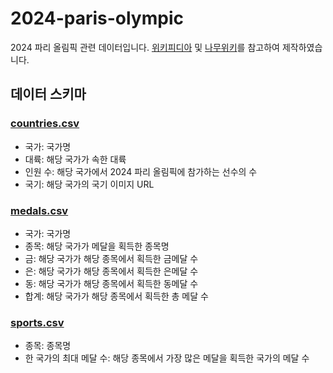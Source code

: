 # 2024-paris-olympic
2024 파리 올림픽 관련 데이터입니다. [위키피디아](https://en.wikipedia.org/wiki/List_of_2024_Summer_Olympics_medal_winners#) 및 [나무위키](https://namu.wiki/w/2024%20%ED%8C%8C%EB%A6%AC%20%EC%98%AC%EB%A6%BC%ED%94%BD#s-7.2)를 참고하여 제작하였습니다. 

## 데이터 스키마

### [countries.csv](https://github.com/EDA-study/2024-paris-olympic/blob/main/data/countries.csv)
  - 국가: 국가명
  - 대륙: 해당 국가가 속한 대륙
  - 인원 수: 해당 국가에서 2024 파리 올림픽에 참가하는 선수의 수
  - 국기: 해당 국가의 국기 이미지 URL
 
### [medals.csv](https://github.com/EDA-study/2024-paris-olympic/blob/main/data/medals.csv)
  - 국가: 국가명
  - 종목: 해당 국가가 메달을 획득한 종목명
  - 금: 해당 국가가 해당 종목에서 획득한 금메달 수
  - 은: 해당 국가가 해당 종목에서 획득한 은메달 수
  - 동: 해당 국가가 해당 종목에서 획득한 동메달 수
  - 합계: 해당 국가가 해당 종목에서 획득한 총 메달 수

### [sports.csv](https://github.com/EDA-study/2024-paris-olympic/blob/main/data/sports.csv)
  - 종목: 종목명
  - 한 국가의 최대 메달 수: 해당 종목에서 가장 많은 메달을 획득한 국가의 메달 수
